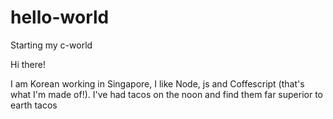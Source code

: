 # hello-world
Starting my c-world

Hi there!

I am Korean working in Singapore, I like Node, js and Coffescript (that's what I'm made of!).
I've had tacos on the noon and find them far superior to earth tacos 
